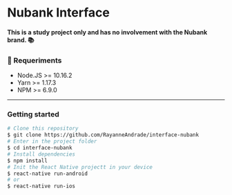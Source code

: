 # Nubank Interface<br/>

#### This is a study project only and has no involvement with the Nubank brand. :books:

### :electric_plug: Requeriments

- Node.JS >= 10.16.2
- Yarn >= 1.17.3
- NPM >= 6.9.0

<hr />

### Getting started

```bash
# Clone this repository
$ git clone https://github.com/RayanneAndrade/interface-nubank
# Enter in the project folder
$ cd interface-nubank
# Install dependencies
$ npm install
# Init the React Native projectt in your device
$ react-native run-android
# or
$ react-native run-ios
```
